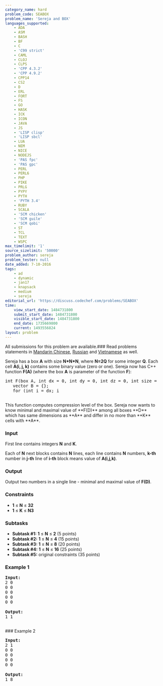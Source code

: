 ```yaml
---
category_name: hard
problem_code: SEABOX
problem_name: 'Sereja and BOX'
languages_supported:
    - ADA
    - ASM
    - BASH
    - BF
    - C
    - 'C99 strict'
    - CAML
    - CLOJ
    - CLPS
    - 'CPP 4.3.2'
    - 'CPP 4.9.2'
    - CPP14
    - CS2
    - D
    - ERL
    - FORT
    - FS
    - GO
    - HASK
    - ICK
    - ICON
    - JAVA
    - JS
    - 'LISP clisp'
    - 'LISP sbcl'
    - LUA
    - NEM
    - NICE
    - NODEJS
    - 'PAS fpc'
    - 'PAS gpc'
    - PERL
    - PERL6
    - PHP
    - PIKE
    - PRLG
    - PYPY
    - PYTH
    - 'PYTH 3.4'
    - RUBY
    - SCALA
    - 'SCM chicken'
    - 'SCM guile'
    - 'SCM qobi'
    - ST
    - TCL
    - TEXT
    - WSPC
max_timelimit: '1'
source_sizelimit: '50000'
problem_author: sereja
problem_tester: null
date_added: 7-10-2016
tags:
    - ad
    - dynamic
    - jan17
    - knapsack
    - medium
    - sereja
editorial_url: 'https://discuss.codechef.com/problems/SEABOX'
time:
    view_start_date: 1484731800
    submit_start_date: 1484731800
    visible_start_date: 1484731800
    end_date: 1735669800
    current: 1493556824
layout: problem
---
```

All submissions for this problem are available.###  Read problems statements in [Mandarin Chinese](http://www.codechef.com/download/translated/JAN17/mandarin/SEABOX.pdf), [Russian](http://www.codechef.com/download/translated/JAN17/russian/SEABOX.pdf) and [Vietnamese](http://www.codechef.com/download/translated/JAN17/vietnamese/SEABOX.pdf) as well.

Sereja has a box **A** with size **N\*N\*N**, where **N=2Q** for some integer **Q**. Each cell **A(i, j, k)** contains some binary value (zero or one). Sereja now has C++ function **F(A)** (where the box **A** is parameter of the function **F**):


<pre>
int F(box A, int dx = 0, int dy = 0, int dz = 0, int size = N) {
   vector<bool> B = {};
   for (int i = dx; i 
</bool>
</pre>This function computes compression level of the box. Sereja now wants to know minimal and maximal value of **F(D)** among all boxes **D** which has same dimensions as **A** and differ in no more than **K** cells with **A**.
### Input

First line contains integers **N** and **K**.

Each of **N** next blocks contains **N** lines, each line contains **N** numbers, **k-th** number in **j-th** line of **i-th** block means value of **A(i,j,k)**.

### Output

Output two numbers in a single line - minimal and maximal value of **F(D)**.

### Constraints

- **1** ≤ **N** ≤ **32**
- **1** ≤ **K** ≤ **N3**

### Subtasks

- **Subtask #1:** **1** ≤ **N** ≤ **2** (5 points)
- **Subtask #2:** **1** ≤ **N** ≤ **4** (15 points)
- **Subtask #3:** **1** ≤ **N** ≤ **8** (20 points)
- **Subtask #4:** **1** ≤ **N** ≤ **16** (25 points)
- **Subtask #5:** original constraints (35 points)

### Example 1

<pre><b>Input:</b>
2 0
0 0
0 0
0 0
0 0

<b>Output:</b>
1 1

</pre>### Example 2
<pre><b>Input:</b>
2 1
0 0
0 0
0 0
0 0

<b>Output:</b>
1 8

</pre>